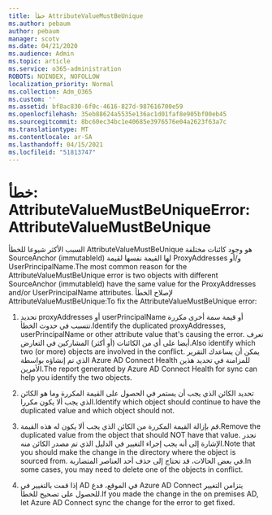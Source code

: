 ```yaml
---
title: خطأ AttributeValueMustBeUnique
ms.author: pebaum
author: pebaum
manager: scotv
ms.date: 04/21/2020
ms.audience: Admin
ms.topic: article
ms.service: o365-administration
ROBOTS: NOINDEX, NOFOLLOW
localization_priority: Normal
ms.collection: Adm_O365
ms.custom: ''
ms.assetid: bf8ac830-6f0c-4616-827d-987616700e59
ms.openlocfilehash: 35eb88624a5535e136ac1d01faf8e905bf00eb45
ms.sourcegitcommit: 8bc60ec34bc1e40685e3976576e04a2623f63a7c
ms.translationtype: MT
ms.contentlocale: ar-SA
ms.lasthandoff: 04/15/2021
ms.locfileid: "51813747"
---
```

# <a name="error-attributevaluemustbeunique"></a><span data-ttu-id="5032a-102">خطأ: AttributeValueMustBeUnique</span><span class="sxs-lookup"><span data-stu-id="5032a-102">Error: AttributeValueMustBeUnique</span></span>

<span data-ttu-id="5032a-103">السبب الأكثر شيوعا للخطأ AttributeValueMustBeUnique هو وجود كائنات مختلفة SourceAnchor (immutableId) لها القيمة نفسها لقيمة ProxyAddresses و/أو UserPrincipalName.</span><span class="sxs-lookup"><span data-stu-id="5032a-103">The most common reason for the AttributeValueMustBeUnique error is two objects with different SourceAnchor (immutableId) have the same value for the ProxyAddresses and/or UserPrincipalName attributes.</span></span> <span data-ttu-id="5032a-104">لإصلاح الخطأ AttributeValueMustBeUnique:</span><span class="sxs-lookup"><span data-stu-id="5032a-104">To fix the AttributeValueMustBeUnique error:</span></span>
  
1. <span data-ttu-id="5032a-105">تحديد proxyAddresses أو userPrincipalName أو قيمة سمة أخرى مكررة تتسبب في حدوث الخطأ.</span><span class="sxs-lookup"><span data-stu-id="5032a-105">Identify the duplicated proxyAddresses, userPrincipalName or other attribute value that's causing the error.</span></span> <span data-ttu-id="5032a-106">تعرف أيضا على أي من الكائنات (أو أكثر) المشاركين في التعارض.</span><span class="sxs-lookup"><span data-stu-id="5032a-106">Also identify which two (or more) objects are involved in the conflict.</span></span> <span data-ttu-id="5032a-107">يمكن أن يساعدك التقرير الذي تم إنشاؤه بواسطة Azure AD Connect Health للمزامنة في تحديد هذين الأمرين.</span><span class="sxs-lookup"><span data-stu-id="5032a-107">The report generated by Azure AD Connect Health for sync can help you identify the two objects.</span></span>
    
2. <span data-ttu-id="5032a-108">تحديد الكائن الذي يجب أن يستمر في الحصول على القيمة المكررة وما هو الكائن الذي يجب ألا يكون مكررا.</span><span class="sxs-lookup"><span data-stu-id="5032a-108">Identify which object should continue to have the duplicated value and which object should not.</span></span>
    
3. <span data-ttu-id="5032a-109">قم بإزالة القيمة المكررة من الكائن الذي يجب ألا يكون له هذه القيمة.</span><span class="sxs-lookup"><span data-stu-id="5032a-109">Remove the duplicated value from the object that should NOT have that value.</span></span> <span data-ttu-id="5032a-110">تجدر الإشارة إلى أنه يجب إجراء التغيير في الدليل الذي تم مصدر الكائن منه.</span><span class="sxs-lookup"><span data-stu-id="5032a-110">Note that you should make the change in the directory where the object is sourced from.</span></span> <span data-ttu-id="5032a-111">في بعض الحالات، قد تحتاج إلى حذف أحد العناصر المتضاربة.</span><span class="sxs-lookup"><span data-stu-id="5032a-111">In some cases, you may need to delete one of the objects in conflict.</span></span>
    
4. <span data-ttu-id="5032a-112">إذا قمت بالتغيير في AD في الموقع، فدع Azure AD Connect يتزامن التغيير للحصول على تصحيح للخطأ.</span><span class="sxs-lookup"><span data-stu-id="5032a-112">If you made the change in the on premises AD, let Azure AD Connect sync the change for the error to get fixed.</span></span>
    

